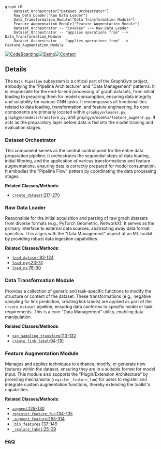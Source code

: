 ```mermaid
graph LR
    Dataset_Orchestrator["Dataset Orchestrator"]
    Raw_Data_Loader["Raw Data Loader"]
    Data_Transformation_Module["Data Transformation Module"]
    Feature_Augmentation_Module["Feature Augmentation Module"]
    Dataset_Orchestrator -- "invokes" --> Raw_Data_Loader
    Dataset_Orchestrator -- "applies operations from" --> Data_Transformation_Module
    Dataset_Orchestrator -- "applies operations from" --> Feature_Augmentation_Module
```

[![CodeBoarding](https://img.shields.io/badge/Generated%20by-CodeBoarding-9cf?style=flat-square)](https://github.com/CodeBoarding/GeneratedOnBoardings)[![Demo](https://img.shields.io/badge/Try%20our-Demo-blue?style=flat-square)](https://www.codeboarding.org/demo)[![Contact](https://img.shields.io/badge/Contact%20us%20-%20contact@codeboarding.org-lightgrey?style=flat-square)](mailto:contact@codeboarding.org)

## Details

The `Data Pipeline` subsystem is a critical part of the GraphGym project, embodying the "Pipeline Architecture" and "Data Management" patterns. It is responsible for the end-to-end processing of graph datasets, from initial loading to preparing them for model consumption, ensuring data integrity and suitability for various GNN tasks. It encompasses all functionalities related to data loading, transformation, and feature engineering. Its core components are primarily located within `graphgym/loader.py`, `graphgym/models/transform.py`, and `graphgym/models/feature_augment.py`. It acts as the preparatory layer before data is fed into the model training and evaluation stages.

### Dataset Orchestrator
This component serves as the central control point for the entire data preparation pipeline. It orchestrates the sequential steps of data loading, initial filtering, and the application of various transformations and feature augmentations, ensuring data is correctly prepared for model consumption. It embodies the "Pipeline Flow" pattern by coordinating the data processing stages.


**Related Classes/Methods**:

- <a href="https://github.com/snap-stanford/GraphGym/blob/master/graphgym/loader.py#L217-L270" target="_blank" rel="noopener noreferrer">`create_dataset`:217-270</a>


### Raw Data Loader
Responsible for the initial acquisition and parsing of raw graph datasets from diverse formats (e.g., PyTorch Geometric, NetworkX). It serves as the primary interface to external data sources, abstracting away data format specifics. This aligns with the "Data Management" aspect of an ML toolkit by providing robust data ingestion capabilities.


**Related Classes/Methods**:

- <a href="https://github.com/snap-stanford/GraphGym/blob/master/graphgym/loader.py#L93-L124" target="_blank" rel="noopener noreferrer">`load_dataset`:93-124</a>
- <a href="https://github.com/snap-stanford/GraphGym/blob/master/graphgym/loader.py#L23-L73" target="_blank" rel="noopener noreferrer">`load_pyg`:23-73</a>
- <a href="https://github.com/snap-stanford/GraphGym/blob/master/graphgym/loader.py#L76-L90" target="_blank" rel="noopener noreferrer">`load_nx`:76-90</a>


### Data Transformation Module
Provides a collection of generic and task-specific functions to modify the structure or content of the dataset. These transformations (e.g., negative sampling for link prediction, creating link labels) are applied as part of the `create_dataset` pipeline, ensuring data conforms to specific model or task requirements. This is a core "Data Management" utility, enabling data manipulation.


**Related Classes/Methods**:

- <a href="https://github.com/snap-stanford/GraphGym/blob/master/graphgym/models/transform.py#L113-L132" target="_blank" rel="noopener noreferrer">`neg_sampling_transform`:113-132</a>
- <a href="https://github.com/snap-stanford/GraphGym/blob/master/graphgym/models/transform.py#L94-L110" target="_blank" rel="noopener noreferrer">`create_link_label`:94-110</a>


### Feature Augmentation Module
Manages and applies techniques to enhance, modify, or generate new features within the dataset, ensuring they are in a suitable format for model input. This module also supports the "Plugin/Extension Architecture" by providing mechanisms (`register_feature_fun`) for users to register and integrate custom augmentation functions, thereby extending the toolkit's capabilities.


**Related Classes/Methods**:

- <a href="https://github.com/snap-stanford/GraphGym/blob/master/graphgym/register.py#L129-L130" target="_blank" rel="noopener noreferrer">`augment`:129-130</a>
- <a href="https://github.com/snap-stanford/GraphGym/blob/master/graphgym/models/feature_augment.py#L134-L135" target="_blank" rel="noopener noreferrer">`register_feature_fun`:134-135</a>
- <a href="https://github.com/snap-stanford/GraphGym/blob/master/graphgym/models/feature_augment.py#L255-L314" target="_blank" rel="noopener noreferrer">`_augment_feature`:255-314</a>
- <a href="https://github.com/snap-stanford/GraphGym/blob/master/graphgym/models/feature_augment.py#L137-L149" target="_blank" rel="noopener noreferrer">`_bin_features`:137-149</a>
- <a href="https://github.com/snap-stanford/GraphGym/blob/master/graphgym/models/feature_augment.py#L25-L39" target="_blank" rel="noopener noreferrer">`_replace_label`:25-39</a>




### [FAQ](https://github.com/CodeBoarding/GeneratedOnBoardings/tree/main?tab=readme-ov-file#faq)